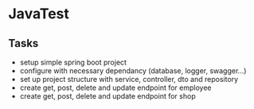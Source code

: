 # JavaTest

## Tasks
- setup simple spring boot project
- configure with necessary dependancy (database, logger, swagger...)
- set up project structure with service, controller, dto and repository 
- create get, post, delete and update endpoint for employee
- create get, post, delete and update endpoint for shop
